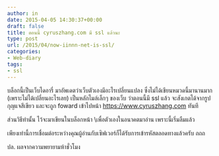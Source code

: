 ```yaml
---
author: in
date: 2015-04-05 14:30:37+00:00
draft: false
title: ตอนนี้ cyruszhang.com มี ssl แล้วนะ
type: post
url: /2015/04/now-iinnn-net-is-ssl/
categories:
- Web-diary
tags:
- ssl
---
```


บล็อกนี้เป็นเว็บไดอารี่ มาอัพเดตว่าเว็บตัวเองมีอะไรเปลี่ยนแปลง ซึ่งไม่ได้เขียนหมวดนี้มานานมาก (เพราะไม่ได้เปลี่ยนอะไรเลย) เป็นหลักไมล์เล็กๆ ของเว็บ ว่าตอนนี้มี ssl แล้ว จะสังเกตได้จากรูปกุญแจสีเขียว และจะถูก foward เข้าไปหน้า https://www.cyruszhang.com ทันที

ส่วนวิธีทำนั้น ไว้จะมาเขียนในบล็อกหน้า \\เพื่อตัวเองในอนาคตมาอ่าน เพราะนี้เริ่มลืมแล้ว

เพียงเท่านี้การเชื่อมต่อระหว่างคุณผู้อ่านกับเซิฟเวอร์ก็ได้รับการเข้ารหัสตลอดทางแล้วครับ ถถถ

ปล. ผลจากความพยายามห้าชั่วโมง
